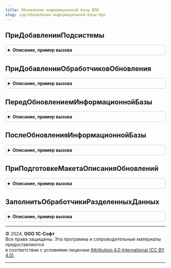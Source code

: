 ```yaml
---
title: Обновление информационной базы БРО
slug: zup/обновление-информационной-базы-бро
---
```



## ПриДобавленииПодсистемы
<details style="margin: 1em 0; padding: 0.5em; border: 1px solid #ccc; border-radius: 6px;">

<summary style="font-weight: bold; cursor: pointer;">Описание, пример вызова</summary>

```bsl

////////////////////////////////////////////////////////////////////////////////
// Объявление библиотеки.

// Описание этой же процедуры смотрите в модуле ОбновлениеИнформационнойБазыБСП.
//
Процедура ПриДобавленииПодсистемы(Описание) Экспорт
```

Пример вызова
```bsl
ОбновлениеИнформационнойБазыБРО.ПриДобавленииПодсистемы(Описание) 
```
</details>

## ПриДобавленииОбработчиковОбновления
<details style="margin: 1em 0; padding: 0.5em; border: 1px solid #ccc; border-radius: 6px;">

<summary style="font-weight: bold; cursor: pointer;">Описание, пример вызова</summary>

```bsl

////////////////////////////////////////////////////////////////////////////////
// Обработчики событий обновления информационной базы.

// Описание этой же процедуры смотрите в модуле ОбновлениеИнформационнойБазыБСП.
//
Процедура ПриДобавленииОбработчиковОбновления(Обработчики) Экспорт
```

Пример вызова
```bsl
ОбновлениеИнформационнойБазыБРО.ПриДобавленииОбработчиковОбновления(Обработчики) 
```
</details>

## ПередОбновлениемИнформационнойБазы
<details style="margin: 1em 0; padding: 0.5em; border: 1px solid #ccc; border-radius: 6px;">

<summary style="font-weight: bold; cursor: pointer;">Описание, пример вызова</summary>

```bsl

// Описание этой же процедуры смотрите в модуле ОбновлениеИнформационнойБазыБСП.
//
Процедура ПередОбновлениемИнформационнойБазы() Экспорт
```

Пример вызова
```bsl
ОбновлениеИнформационнойБазыБРО.ПередОбновлениемИнформационнойБазы() 
```
</details>

## ПослеОбновленияИнформационнойБазы
<details style="margin: 1em 0; padding: 0.5em; border: 1px solid #ccc; border-radius: 6px;">

<summary style="font-weight: bold; cursor: pointer;">Описание, пример вызова</summary>

```bsl

// Описание этой же процедуры смотрите в модуле ОбновлениеИнформационнойБазыБСП.
//
Процедура ПослеОбновленияИнформационнойБазы(Знач ПредыдущаяВерсия, Знач ТекущаяВерсия, Экспорт
```

Пример вызова
```bsl
ОбновлениеИнформационнойБазыБРО.ПослеОбновленияИнформационнойБазы(ПредыдущаяВерсия, ТекущаяВерсия, );
```
</details>

## ПриПодготовкеМакетаОписанияОбновлений
<details style="margin: 1em 0; padding: 0.5em; border: 1px solid #ccc; border-radius: 6px;">

<summary style="font-weight: bold; cursor: pointer;">Описание, пример вызова</summary>

```bsl

// Описание этой же процедуры смотрите в модуле ОбновлениеИнформационнойБазыБСП.
//
Процедура ПриПодготовкеМакетаОписанияОбновлений(Знач Макет) Экспорт
```

Пример вызова
```bsl
ОбновлениеИнформационнойБазыБРО.ПриПодготовкеМакетаОписанияОбновлений(Макет) 
```
</details>

## ЗаполнитьОбработчикиРазделенныхДанных
<details style="margin: 1em 0; padding: 0.5em; border: 1px solid #ccc; border-radius: 6px;">

<summary style="font-weight: bold; cursor: pointer;">Описание, пример вызова</summary>

```bsl

// Заполняет обработчик разделенных данных, зависимый от изменения неразделенных данных (Обработчик.Версия = "*" поддерживается).
//
// Параметры:
//   Параметры - ТаблицаЗначений, Неопределено - см. описание
//    функции НоваяТаблицаОбработчиковОбновления общего модуля
//    ОбновлениеИнформационнойБазы.
//    В случае прямого вызова (не через механизм обновления
//    версии ИБ) передается Неопределено.
//
Процедура ЗаполнитьОбработчикиРазделенныхДанных(Параметры = Неопределено) Экспорт
```

Пример вызова
```bsl
ОбновлениеИнформационнойБазыБРО.ЗаполнитьОбработчикиРазделенныхДанных(Параметры);
```
</details>

---

© 2024, **ООО 1С-Софт**  
Все права защищены. Эта программа и сопроводительные материалы предоставляются  
в соответствии с условиями лицензии [Attribution 4.0 International (CC BY 4.0)](https://creativecommons.org/licenses/by/4.0/legalcode).

---
